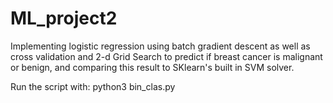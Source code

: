 # ML_project2

Implementing logistic regression using batch gradient descent as well as cross validation and 2-d Grid Search to predict if breast cancer is malignant or benign, and comparing this result to SKlearn's built in SVM solver.

Run the script with: python3 bin_clas.py
